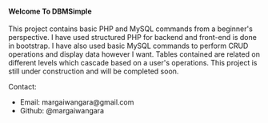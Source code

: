 <div class='md-4'>
  <h4 class='display-4'>Welcome To DBMSimple</h4>
  <p class='lead'>This project contains basic PHP and MySQL commands from a beginner's perspective. I have used structured PHP for backend and front-end is done in bootstrap. I have also used basic MySQL commands to perform CRUD operations and display data however I want. Tables contained are related on different levels which cascade based on a user's operations. This project is still under construction and will be completed soon.</p>
<p>
  Contact:
  <ul class='list-unstyled'><li>Email: margaiwangara@gmail.com</li><li>Github: @margaiwangara</li></ul>
</p>
